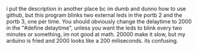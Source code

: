 i put the description in another place bc im dumb and dunno how to use github, but this program blinks two external leds in the portb 2 and the portb 3, one per time.
You should obviously change the delaytime to 2000 in the "#define delaytime", unless you want the leds to blink every two minutes or something, im not good at math.
20000 make it slow, but my arduino is fried and 2000 looks like a 200 miliseconds. its confusing.
